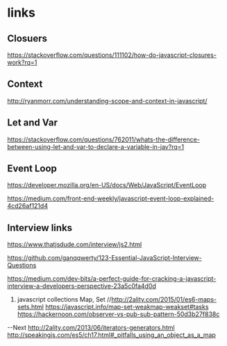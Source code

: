 # links

## Closuers

https://stackoverflow.com/questions/111102/how-do-javascript-closures-work?rq=1

## Context
http://ryanmorr.com/understanding-scope-and-context-in-javascript/

## Let and Var

https://stackoverflow.com/questions/762011/whats-the-difference-between-using-let-and-var-to-declare-a-variable-in-jav?rq=1

## Event Loop
https://developer.mozilla.org/en-US/docs/Web/JavaScript/EventLoop

https://medium.com/front-end-weekly/javascript-event-loop-explained-4cd26af121d4

## Interview links

https://www.thatjsdude.com/interview/js2.html

https://github.com/ganqqwerty/123-Essential-JavaScript-Interview-Questions

https://medium.com/dev-bits/a-perfect-guide-for-cracking-a-javascript-interview-a-developers-perspective-23a5c0fa4d0d



1. javascript collections Map, Set //http://2ality.com/2015/01/es6-maps-sets.html
	https://javascript.info/map-set-weakmap-weakset#tasks
	https://hackernoon.com/observer-vs-pub-sub-pattern-50d3b27f838c

--Next
   http://2ality.com/2013/06/iterators-generators.html
   http://speakingjs.com/es5/ch17.html#_pitfalls_using_an_object_as_a_map
